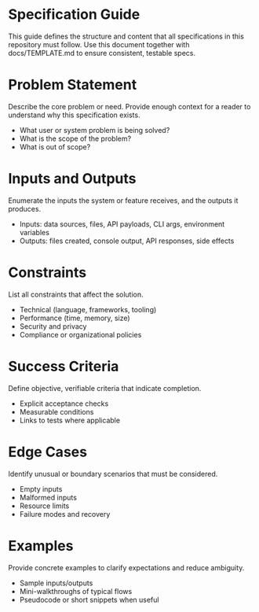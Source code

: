 # Specification Guide

This guide defines the structure and content that all specifications in this repository must follow. Use this document together with docs/TEMPLATE.md to ensure consistent, testable specs.

# Problem Statement
Describe the core problem or need. Provide enough context for a reader to understand why this specification exists.
- What user or system problem is being solved?
- What is the scope of the problem?
- What is out of scope?

# Inputs and Outputs
Enumerate the inputs the system or feature receives, and the outputs it produces.
- Inputs: data sources, files, API payloads, CLI args, environment variables
- Outputs: files created, console output, API responses, side effects

# Constraints
List all constraints that affect the solution.
- Technical (language, frameworks, tooling)
- Performance (time, memory, size)
- Security and privacy
- Compliance or organizational policies

# Success Criteria
Define objective, verifiable criteria that indicate completion.
- Explicit acceptance checks
- Measurable conditions
- Links to tests where applicable

# Edge Cases
Identify unusual or boundary scenarios that must be considered.
- Empty inputs
- Malformed inputs
- Resource limits
- Failure modes and recovery

# Examples
Provide concrete examples to clarify expectations and reduce ambiguity.
- Sample inputs/outputs
- Mini-walkthroughs of typical flows
- Pseudocode or short snippets when useful
